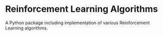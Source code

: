 # Reinforcement Learning Algorithms
A Python package including implementation of various Reinforcement Learning algorithms.

